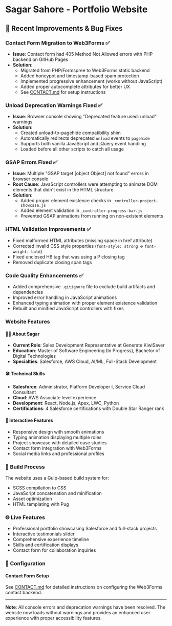 # Sagar Sahore - Portfolio Website

## 🚀 Recent Improvements & Bug Fixes

### Contact Form Migration to Web3Forms ✅
- **Issue**: Contact form had 405 Method Not Allowed errors with PHP backend on GitHub Pages
- **Solution**: 
  - Migrated from PHP/Formspree to Web3Forms static backend
  - Added honeypot and timestamp-based spam protection
  - Implemented progressive enhancement (works without JavaScript)
  - Added proper autocomplete attributes for better UX
  - See [CONTACT.md](CONTACT.md) for setup instructions

### Unload Deprecation Warnings Fixed ✅
- **Issue**: Browser console showing "Deprecated feature used: unload" warnings
- **Solution**:
  - Created unload-to-pagehide compatibility shim
  - Automatically redirects deprecated `unload` events to `pagehide`
  - Supports both vanilla JavaScript and jQuery event handling
  - Loaded before all other scripts to catch all usage

### GSAP Errors Fixed ✅
- **Issue**: Multiple "GSAP target [object Object] not found" errors in browser console
- **Root Cause**: JavaScript controllers were attempting to animate DOM elements that didn't exist in the HTML structure
- **Solution**: 
  - Added proper element existence checks in `_controller-project-showcase.js`
  - Added element validation in `_controller-progress-bar.js`
  - Prevented GSAP animations from running on non-existent elements

### HTML Validation Improvements ✅
- Fixed malformed HTML attributes (missing space in href attribute)
- Corrected invalid CSS style properties (`font-style: strong` → `font-weight: bold`)
- Fixed unclosed H6 tag that was using a P closing tag
- Removed duplicate closing span tags

### Code Quality Enhancements ✅
- Added comprehensive `.gitignore` file to exclude build artifacts and dependencies
- Improved error handling in JavaScript animations
- Enhanced typing animation with proper element existence validation
- Rebuilt and minified JavaScript controllers with fixes

### Website Features

#### 🧑‍💼 About Sagar
- **Current Role**: Sales Development Representative at Generate KiwiSaver
- **Education**: Master of Software Engineering (In Progress), Bachelor of Digital Technologies
- **Specialties**: Salesforce, AWS Cloud, AI/ML, Full-Stack Development

#### 🛠️ Technical Skills
- **Salesforce**: Administrator, Platform Developer I, Service Cloud Consultant
- **Cloud**: AWS Associate level experience
- **Development**: React, Node.js, Apex, LWC, Python
- **Certifications**: 4 Salesforce certifications with Double Star Ranger rank

#### 📱 Interactive Features
- Responsive design with smooth animations
- Typing animation displaying multiple roles
- Project showcase with detailed case studies
- Contact form integration with Web3Forms
- Social media links and professional profiles

### 🔧 Build Process
The website uses a Gulp-based build system for:
- SCSS compilation to CSS
- JavaScript concatenation and minification
- Asset optimization
- HTML templating with Pug

### 🌐 Live Features
- Professional portfolio showcasing Salesforce and full-stack projects
- Interactive testimonials slider
- Comprehensive experience timeline
- Skills and certification displays
- Contact form for collaboration inquiries

### 📝 Configuration

#### Contact Form Setup
See [CONTACT.md](CONTACT.md) for detailed instructions on configuring the Web3Forms contact backend.

---

**Note**: All console errors and deprecation warnings have been resolved. The website now loads without warnings and provides an enhanced user experience with proper accessibility features.